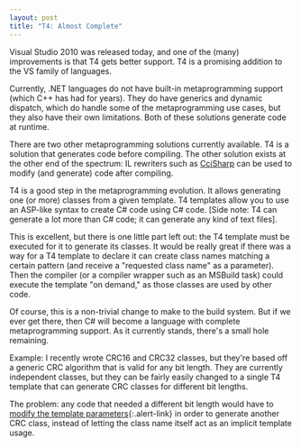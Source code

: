 ```yaml
---
layout: post
title: "T4: Almost Complete"
---
```

Visual Studio 2010 was released today, and one of the (many) improvements is that T4 gets better support. T4 is a promising addition to the VS family of languages.

Currently, .NET languages do not have built-in metaprogramming support (which C++ has had for years). They do have generics and dynamic dispatch, which do handle some of the metaprogramming use cases, but they also have their own limitations. Both of these solutions generate code at runtime.

There are two other metaprogramming solutions currently available. T4 is a solution that generates code before compiling. The other solution exists at the other end of the spectrum: IL rewriters such as [CciSharp](http://ccisamples.codeplex.com/wikipage?title=CciSharp) can be used to modify (and generate) code after compiling.

T4 is a good step in the metaprogramming evolution. It allows generating one (or more) classes from a given template. T4 templates allow you to use an ASP-like syntax to create C# code using C# code. [Side note: T4 can generate a lot more than C# code; it can generate any kind of text files].

This is excellent, but there is one little part left out: the T4 template must be executed for it to generate its classes. It would be really great if there was a way for a T4 template to declare it can create class names matching a certain pattern (and receive a "requested class name" as a parameter). Then the compiler (or a compiler wrapper such as an MSBuild task) could execute the template "on demand," as those classes are used by other code.

Of course, this is a non-trivial change to make to the build system. But if we ever get there, then C# will become a language with complete metaprogramming support. As it currently stands, there's a small hole remaining.

<div class="alert alert-info" markdown="1">

Example: I recently wrote CRC16 and CRC32 classes, but they're based off a generic CRC algorithm that is valid for any bit length. They are currently independent classes, but they can be fairly easily changed to a single T4 template that can generate CRC classes for different bit lengths.  
 
The problem: any code that needed a different bit length would have to [modify the template parameters](http://www.olegsych.com/2008/04/t4-template-design/){:.alert-link} in order to generate another CRC class, instead of letting the class name itself act as an implicit template usage.
</div>
